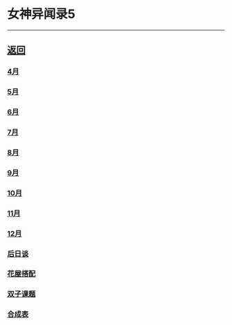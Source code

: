 # 女神异闻录5

---
## [返回](/game/README.md#游戏攻略)
### [4月](/game/Persona5/chapters/apr/README.md#_4月)
### [5月](/game/Persona5/chapters/may/README.md#_5月)
### [6月](/game/Persona5/chapters/jun/README.md#_6月)
### [7月](/game/Persona5/chapters/jul/README.md#_7月)
### [8月](/game/Persona5/chapters/aug/README.md#_8月)
### [9月](/game/Persona5/chapters/sep/README.md#_9月)
### [10月](/game/Persona5/chapters/oct/README.md#_10月)
### [11月](/game/Persona5/chapters/nov/README.md#_11月)
### [12月](/game/Persona5/chapters/dec/README.md#_12月)
### [后日谈](/game/Persona5/chapters/after/README.md#后日谈)
### [花屋搭配](/game/Persona5/chapters/flowers/README.md#花屋搭配)
### [双子课题](/game/Persona5/chapters/twins/README.md#双子课题)
### [合成表](/game/Persona5/chapters/composition/README.md#合成表)